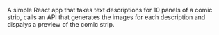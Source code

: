 A simple React app that takes text descriptions for 10 panels of a comic strip, calls an API that generates the images for each description and dispalys a preview of the comic strip.
